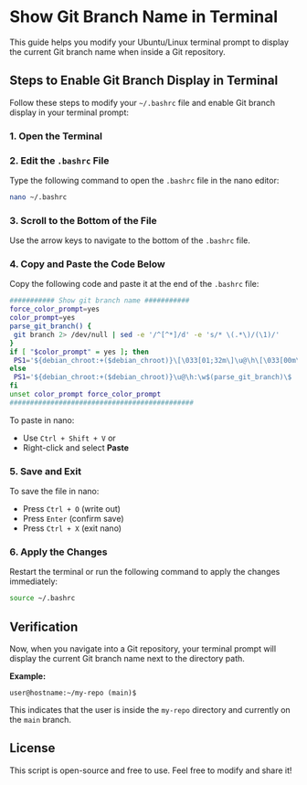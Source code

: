 # Show Git Branch Name in Terminal

This guide helps you modify your Ubuntu/Linux terminal prompt to display the current Git branch name when inside a Git repository.

## Steps to Enable Git Branch Display in Terminal

Follow these steps to modify your `~/.bashrc` file and enable Git branch display in your terminal prompt:

### 1. Open the Terminal

### 2. Edit the `.bashrc` File
Type the following command to open the `.bashrc` file in the nano editor:
```bash
nano ~/.bashrc
```

### 3. Scroll to the Bottom of the File
Use the arrow keys to navigate to the bottom of the `.bashrc` file.

### 4. Copy and Paste the Code Below
Copy the following code and paste it at the end of the `.bashrc` file:

```bash
########### Show git branch name ###########
force_color_prompt=yes
color_prompt=yes
parse_git_branch() {
 git branch 2> /dev/null | sed -e '/^[^*]/d' -e 's/* \(.*\)/(\1)/'
}
if [ "$color_prompt" = yes ]; then
 PS1='${debian_chroot:+($debian_chroot)}\[\033[01;32m\]\u@\h\[\033[00m\]:\[\033[01;34m\]\w\[\033[01;31m\]$(parse_git_branch)\[\033[00m\]\$ '
else
 PS1='${debian_chroot:+($debian_chroot)}\u@\h:\w$(parse_git_branch)\$ '
fi
unset color_prompt force_color_prompt
#############################################
```

To paste in nano:
- Use `Ctrl + Shift + V` or
- Right-click and select **Paste**

### 5. Save and Exit
To save the file in nano:
- Press `Ctrl + O` (write out)
- Press `Enter` (confirm save)
- Press `Ctrl + X` (exit nano)

### 6. Apply the Changes
Restart the terminal or run the following command to apply the changes immediately:
```bash
source ~/.bashrc
```

## Verification
Now, when you navigate into a Git repository, your terminal prompt will display the current Git branch name next to the directory path.

**Example:**
```
user@hostname:~/my-repo (main)$
```
This indicates that the user is inside the `my-repo` directory and currently on the `main` branch.

## License
This script is open-source and free to use. Feel free to modify and share it!


